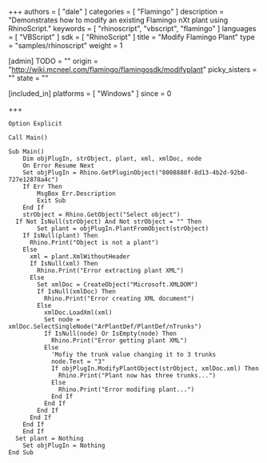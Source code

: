 +++
authors = [ "dale" ]
categories = [ "Flamingo" ]
description = "Demonstrates how to modify an existing Flamingo nXt plant using RhinoScript."
keywords = [ "rhinoscript", "vbscript", "flamingo" ]
languages = [ "VBScript" ]
sdk = [ "RhinoScript" ]
title = "Modify Flamingo Plant"
type = "samples/rhinoscript"
weight = 1

[admin]
TODO = ""
origin = "http://wiki.mcneel.com/flamingo/flamingosdk/modifyplant"
picky_sisters = ""
state = ""

[included_in]
platforms = [ "Windows" ]
since = 0

+++

```vbnet
Option Explicit

Call Main()

Sub Main()
	Dim objPlugIn, strObject, plant, xml, xmlDoc, node
	On Error Resume Next
	Set objPlugIn = Rhino.GetPluginObject("8008880f-8d13-4b2d-92b0-727e12878a4c")
	If Err Then
		MsgBox Err.Description
		Exit Sub
	End If
	strObject = Rhino.GetObject("Select object")
  If Not IsNull(strObject) And Not strObject = "" Then
		Set plant = objPlugIn.PlantFromObject(strObject)
    If IsNull(plant) Then
      Rhino.Print("Object is not a plant")
    Else
      xml = plant.XmlWithoutHeader
      If IsNull(xml) Then
        Rhino.Print("Error extracting plant XML")
      Else
        Set xmlDoc = CreateObject("Microsoft.XMLDOM")
        If IsNull(xmlDoc) Then
          Rhino.Print("Error creating XML document")
        Else
          xmlDoc.LoadXml(xml)
          Set node = xmlDoc.SelectSingleNode("ArPlantDef/PlantDef/nTrunks")
          If IsNull(node) Or IsEmpty(node) Then
            Rhino.Print("Error getting plant XML")
          Else
            'Mofiy the trunk value changing it to 3 trunks
            node.Text = "3"
            If objPlugIn.ModifyPlantObject(strObject, xmlDoc.xml) Then
              Rhino.Print("Plant now has three trunks...")
            Else
              Rhino.Print("Error modifing plant...")
            End If
          End If
        End If
      End If
    End If
	End If
  Set plant = Nothing
	Set objPlugIn = Nothing
End Sub
```
